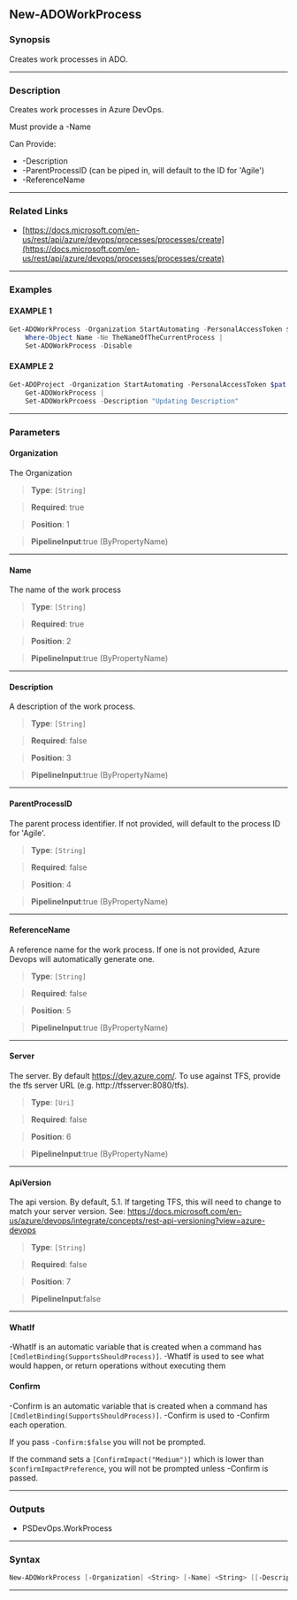 New-ADOWorkProcess
------------------
### Synopsis
Creates work processes in ADO.

---
### Description

Creates work processes in Azure DevOps.

Must provide a -Name

Can Provide:
* -Description
* -ParentProcessID (can be piped in, will default to the ID for 'Agile')
* -ReferenceName

---
### Related Links
* [https://docs.microsoft.com/en-us/rest/api/azure/devops/processes/processes/create](https://docs.microsoft.com/en-us/rest/api/azure/devops/processes/processes/create)



---
### Examples
#### EXAMPLE 1
```PowerShell
Get-ADOWorkProcess -Organization StartAutomating -PersonalAccessToken $pat |
    Where-Object Name -Ne TheNameOfTheCurrentProcess |
    Set-ADOWorkProcess -Disable
```

#### EXAMPLE 2
```PowerShell
Get-ADOProject -Organization StartAutomating -PersonalAccessToken $pat |
    Get-ADOWorkProcess |
    Set-ADOWorkPrcoess -Description "Updating Description"
```

---
### Parameters
#### **Organization**

The Organization



> **Type**: ```[String]```

> **Required**: true

> **Position**: 1

> **PipelineInput**:true (ByPropertyName)



---
#### **Name**

The name of the work process



> **Type**: ```[String]```

> **Required**: true

> **Position**: 2

> **PipelineInput**:true (ByPropertyName)



---
#### **Description**

A description of the work process.



> **Type**: ```[String]```

> **Required**: false

> **Position**: 3

> **PipelineInput**:true (ByPropertyName)



---
#### **ParentProcessID**

The parent process identifier.  If not provided, will default to the process ID for 'Agile'.



> **Type**: ```[String]```

> **Required**: false

> **Position**: 4

> **PipelineInput**:true (ByPropertyName)



---
#### **ReferenceName**

A reference name for the work process.  If one is not provided, Azure Devops will automatically generate one.



> **Type**: ```[String]```

> **Required**: false

> **Position**: 5

> **PipelineInput**:true (ByPropertyName)



---
#### **Server**

The server.  By default https://dev.azure.com/.
To use against TFS, provide the tfs server URL (e.g. http://tfsserver:8080/tfs).



> **Type**: ```[Uri]```

> **Required**: false

> **Position**: 6

> **PipelineInput**:true (ByPropertyName)



---
#### **ApiVersion**

The api version.  By default, 5.1.
If targeting TFS, this will need to change to match your server version.
See: https://docs.microsoft.com/en-us/azure/devops/integrate/concepts/rest-api-versioning?view=azure-devops



> **Type**: ```[String]```

> **Required**: false

> **Position**: 7

> **PipelineInput**:false



---
#### **WhatIf**
-WhatIf is an automatic variable that is created when a command has ```[CmdletBinding(SupportsShouldProcess)]```.
-WhatIf is used to see what would happen, or return operations without executing them
#### **Confirm**
-Confirm is an automatic variable that is created when a command has ```[CmdletBinding(SupportsShouldProcess)]```.
-Confirm is used to -Confirm each operation.
    
If you pass ```-Confirm:$false``` you will not be prompted.
    
    
If the command sets a ```[ConfirmImpact("Medium")]``` which is lower than ```$confirmImpactPreference```, you will not be prompted unless -Confirm is passed.

---
### Outputs
* PSDevOps.WorkProcess




---
### Syntax
```PowerShell
New-ADOWorkProcess [-Organization] <String> [-Name] <String> [[-Description] <String>] [[-ParentProcessID] <String>] [[-ReferenceName] <String>] [[-Server] <Uri>] [[-ApiVersion] <String>] [-WhatIf] [-Confirm] [<CommonParameters>]
```
---
